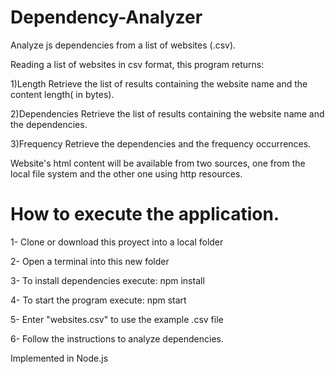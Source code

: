 # Dependency-Analyzer
Analyze js dependencies from a list of websites (.csv).

Reading a list of websites in csv format, this program returns:

1)Length
Retrieve the list of results containing the website name and the content length( in bytes).

2)Dependencies
Retrieve the list of results containing the website name and the dependencies.

3)Frequency
Retrieve the dependencies and the frequency occurrences.

Website's html content will be available from two sources, one from the local file system and the other one using http resources. 

# How to execute the application.

1- Clone or download this proyect into a local folder

2- Open a terminal into this new folder

3- To install dependencies execute: npm install

4- To start the program execute: npm start

5- Enter "websites.csv" to use the example .csv file

6- Follow the instructions to analyze dependencies.

Implemented in Node.js
